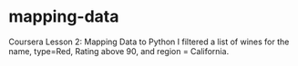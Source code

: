 # mapping-data
Coursera Lesson 2: Mapping Data to Python
I filtered a list of wines for the name, type=Red, Rating above 90, and region = California.
